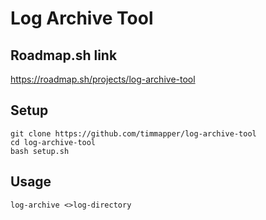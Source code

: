 # Log Archive Tool

## Roadmap.sh link
https://roadmap.sh/projects/log-archive-tool

## Setup

```
git clone https://github.com/timmapper/log-archive-tool
cd log-archive-tool
bash setup.sh
```

## Usage
`log-archive <>log-directory`
